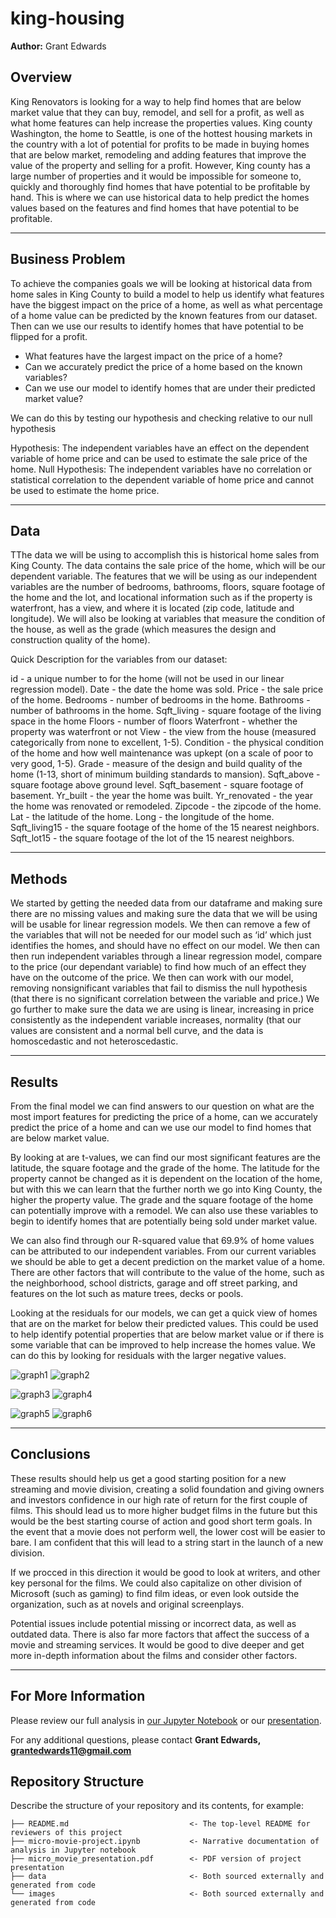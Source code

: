 # king-housing

**Author:** Grant Edwards

## Overview

King Renovators is looking for a way to help find homes that are below market value that they can buy, remodel, and sell for a profit, as well as what home features can help increase the properties values. King county Washington, the home to Seattle, is one of the hottest housing markets in the country with a lot of potential for profits to be made in buying homes that are below market, remodeling and adding features that improve the value of the property and selling for a profit. However, King county has a large number of properties and it would be impossible for someone to, quickly and thoroughly find homes that have potential to be profitable by hand. This is where we can use historical data to help predict the homes values based on the features and find homes that have potential to be profitable.

***

## Business Problem

To achieve the companies goals we will be looking at historical data from home sales in King County to build a model to help us identify what features have the biggest impact on the price of a home, as well as what percentage of a home value can be predicted by the known features from our dataset. Then can we use our results to identify homes that have potential to be flipped for a profit.

- What features have the largest impact on the price of a home?
- Can we accurately predict the price of a home based on the known variables?
- Can we use our model to identify homes that are under their predicted market value?

We can do this by testing our hypothesis and checking relative to our null hypothesis

Hypothesis: The independent variables have an effect on the dependent variable of home price and can be used to estimate the sale price of the home.
Null Hypothesis: The independent variables have no correlation or statistical correlation to the dependent variable of home price and cannot be used to estimate the home price.

***

## Data

TThe data we will be using to accomplish this is historical home sales from King County. The data contains the sale price of the home, which will be our dependent variable. The features that we will be using as our independent variables are the number of bedrooms, bathrooms, floors, square footage of the home and the lot, and locational information such as if the property is waterfront, has a view, and where it is located (zip code, latitude and longitude). We will also be looking at variables that measure the condition of the house, as well as the grade (which measures the design and construction quality of the home).

Quick Description for the variables from our dataset:

id - a unique number to for the home (will not be used in our linear regression model).
Date - the date the home was sold.
Price - the sale price of the home.
Bedrooms - number of bedrooms in the home.
Bathrooms - number of bathrooms in the home. 
Sqft_living - square footage of the living space in the home
Floors - number of floors
Waterfront - whether the property was waterfront or not
View - the view from the house (measured categorically from none to excellent, 1-5).
Condition - the physical condition of the home and how well maintenance was upkept (on a scale of poor to very good, 1-5).
Grade - measure of the design and build quality of the home (1-13, short of minimum building standards to mansion).
Sqft_above - square footage above ground level.
Sqft_basement - square footage of basement.
Yr_built - the year the home was built.
Yr_renovated - the year the home was renovated or remodeled.
Zipcode - the zipcode of the home.
Lat - the latitude of the home.
Long - the longitude of the home. 
Sqft_living15 - the square footage of the home of the 15 nearest neighbors.
Sqft_lot15 - the square footage of the lot of the 15 nearest neighbors. 

***

## Methods

We started by getting the needed data from our dataframe and making sure there are no missing values and making sure the data that we will be using will be usable for linear regression models. We then can remove a few of the variables that will not be needed for our model such as ‘id’ which just identifies the homes, and should have no effect on our model. We then can then run independent variables through a linear regression model, compare to the price (our dependant variable) to find how much of an effect they have on the outcome of the price. We then can work with our model, removing nonsignificant variables that fail to dismiss the null hypothesis (that there is no significant correlation between the variable and price.) We go further to make sure the data we are using is linear, increasing in price consistently as the independent variable increases, normality (that our values are consistent and a normal bell curve, and the data is homoscedastic and not heteroscedastic. 


***

## Results


From the final model we can find answers to our question on what are the most import features for predicting the price of a home, can we accurately predict the price of a home and can we use our model to find homes that are below market value. 

By looking at are t-values, we can find our most significant features are the latitude, the square footage and the grade of the home. The latitude for the property cannot be changed as it is dependent on the location of the home, but with this we can learn that the further north we go into King County, the higher the property value. The grade and the square footage of the home can potentially improve with a remodel. We can also use these variables to begin to identify homes that are potentially being sold under market value. 

We can also find through our R-squared value that 69.9% of home values can be attributed to our independent variables. From our current variables we should be able to get a decent prediction on the market value of a home. There are other factors that will contribute to the value of the home, such as the neighborhood, school districts, garage and off street parking, and features on the lot such as mature trees, decks or pools.

Looking at the residuals for our models, we can get a quick view of homes that are on the market for below their predicted values. This could be used to help identify potential properties that are below market value or if there is some variable that can be improved to help increase the homes value. We can do this by looking for residuals with the larger negative values. 


![graph1](./images/genreROI.png)
![graph2](./images/genreBudget.png)


![graph3](./images/monthROI.png)
![graph4](./images/MonthSum.png)



![graph5](./images/directorMystery.png)
![graph6](./images/directorHorror.png)

***

## Conclusions

These results should help us get a good starting position for a new streaming and movie division, creating a solid foundation and giving owners and investors confidence in our high rate of return for the first couple of films. This should lead us to more higher budget films in the future but this would be the best starting course of action and good short term goals. In the event that a movie does not perform well, the lower cost will be easier to bare. I am confident that this will lead to a string start in the launch of a new division. 

If we procced in this direction it would be good to look at writers, and other key personal for the films. We could also capitalize on other division of Microsoft (such as gaming) to find film ideas, or even look outside the organization, such as at novels and original screenplays. 

Potential issues include potential missing or incorrect data, as well as outdated data. There is also far more factors that affect the success of a movie and streaming services. It would be good to dive deeper and get more in-depth information about the films and consider other factors. 
***

## For More Information

Please review our full analysis in [our Jupyter Notebook](./micro-movie-project.ipynb) or our [presentation](./micro_movie_presentation.pdf).

For any additional questions, please contact **Grant Edwards, grantedwards11@gmail.com**

## Repository Structure

Describe the structure of your repository and its contents, for example:

```
├── README.md                           <- The top-level README for reviewers of this project
├── micro-movie-project.ipynb           <- Narrative documentation of analysis in Jupyter notebook
├── micro_movie_presentation.pdf        <- PDF version of project presentation
├── data                                <- Both sourced externally and generated from code
└── images                              <- Both sourced externally and generated from code
```

